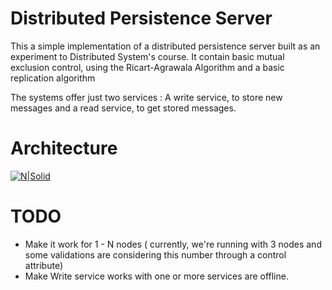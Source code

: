 # Distributed Persistence Server

This a simple implementation of a distributed persistence server built as an experiment to Distributed System's course.
It contain basic mutual exclusion control, using the Ricart-Agrawala Algorithm and a basic replication algorithm  

The systems offer just two services : A write service, to store new messages and a read service, to get stored messages. 
# Architecture 

[![N|Solid](https://i.imgur.com/j7X5wyn.png)]()

# TODO

* Make it work for 1 - N nodes ( currently, we're running with 3 nodes and some validations are considering this number through a control attribute)
* Make Write service works with one or more services are offline. 

 